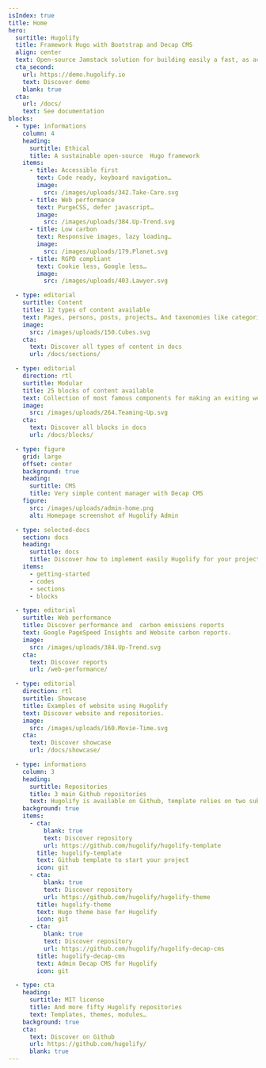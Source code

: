 ```yaml
---
isIndex: true
title: Home
hero:
  surtitle: Hugolify
  title: Framework Hugo with Bootstrap and Decap CMS
  align: center
  text: Open-source Jamstack solution for building easily a fast, as accessible as possible and low carbon website.
  cta_second:
    url: https://demo.hugolify.io
    text: Discover demo
    blank: true
  cta:
    url: /docs/
    text: See documentation
blocks:
  - type: informations
    column: 4
    heading:
      surtitle: Ethical
      title: A sustainable open-source  Hugo framework
    items:
      - title: Accessible first
        text: Code ready, keyboard navigation…
        image:
          src: /images/uploads/342.Take-Care.svg
      - title: Web performance
        text: PurgeCSS, defer javascript…
        image:
          src: /images/uploads/384.Up-Trend.svg
      - title: Low carbon
        text: Responsive images, lazy loading…
        image:
          src: /images/uploads/179.Planet.svg
      - title: RGPD compliant
        text: Cookie less, Google less…
        image:
          src: /images/uploads/403.Lawyer.svg

  - type: editorial
    surtitle: Content
    title: 12 types of content available
    text: Pages, persons, posts, projects… And taxonomies like categories, tags, types, authors…
    image:
      src: /images/uploads/150.Cubes.svg
    cta:
      text: Discover all types of content in docs
      url: /docs/sections/

  - type: editorial
    direction: rtl
    surtitle: Modular
    title: 25 blocks of content available
    text: Collection of most famous components for making an exiting website.
    image:
      src: /images/uploads/264.Teaming-Up.svg
    cta:
      text: Discover all blocks in docs
      url: /docs/blocks/

  - type: figure
    grid: large
    offset: center
    background: true
    heading:
      surtitle: CMS
      title: Very simple content manager with Decap CMS
    figure:
      src: /images/uploads/admin-home.png
      alt: Homepage screenshot of Hugolify Admin

  - type: selected-docs
    section: docs
    heading:
      surtitle: docs
      title: Discover how to implement easily Hugolify for your project
    items:
      - getting-started
      - codes
      - sections
      - blocks

  - type: editorial
    surtitle: Web performance
    title: Discover performance and  carbon emissions reports
    text: Google PageSpeed Insights and Website carbon reports.
    image:
      src: /images/uploads/384.Up-Trend.svg
    cta:
      text: Discover reports
      url: /web-performance/

  - type: editorial
    direction: rtl
    surtitle: Showcase
    title: Examples of website using Hugolify
    text: Discover website and repositories.
    image:
      src: /images/uploads/160.Movie-Time.svg
    cta:
      text: Discover showcase
      url: /docs/showcase/

  - type: informations
    column: 3
    heading:
      surtitle: Repositories
      title: 3 main Github repositories
      text: Hugolify is available on Github, template relies on two submodules.
    background: true
    items:
      - cta:
          blank: true
          text: Discover repository
          url: https://github.com/hugolify/hugolify-template
        title: hugolify-template
        text: Github template to start your project
        icon: git
      - cta:
          blank: true
          text: Discover repository
          url: https://github.com/hugolify/hugolify-theme
        title: hugolify-theme
        text: Hugo theme base for Hugolify
        icon: git
      - cta:
          blank: true
          text: Discover repository
          url: https://github.com/hugolify/hugolify-decap-cms
        title: hugolify-decap-cms
        text: Admin Decap CMS for Hugolify
        icon: git

  - type: cta
    heading:
      surtitle: MIT license
      title: And more fifty Hugolify repositories
      text: Templates, themes, modules…
    background: true
    cta:
      text: Discover on Github
      url: https://github.com/hugolify/
      blank: true
---
```

